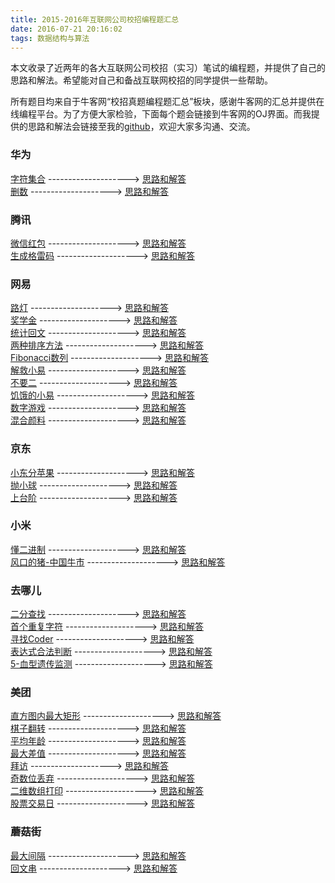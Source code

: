 ```yaml
---
title: 2015-2016年互联网公司校招编程题汇总
date: 2016-07-21 20:16:02
tags: 数据结构与算法
---
```


本文收录了近两年的各大互联网公司校招（实习）笔试的编程题，并提供了自己的思路和解法。希望能对自己和备战互联网校招的同学提供一些帮助。 

<!--more-->
     
所有题目均来自于牛客网“校招真题编程题汇总”板块，感谢牛客网的汇总并提供在线编程平台。为了方便大家检验，下面每个题会链接到牛客网的OJ界面。而我提供的思路和解法会链接至我的[github](https://github.com/jiongdu/Algorithm/tree/master/%E6%A0%A1%E6%8B%9B%E7%BC%96%E7%A8%8B%E9%A2%98)，欢迎大家多沟通、交流。

### 华为
[字符集合](http://www.nowcoder.com/practice/784efd40ed8e465a84821c8f3970b7b5?tpId=49&tqId=29297&rp=2&ru=/ta/2016test&qru=/ta/2016test/question-ranking) --------------------> [思路和解答](https://github.com/jiongdu/Algorithm/tree/master/%E6%A0%A1%E6%8B%9B%E7%BC%96%E7%A8%8B%E9%A2%98/%E5%8D%8E%E4%B8%BA/%E5%AD%97%E7%AC%A6%E9%9B%86%E5%90%88)        
[删数](http://www.nowcoder.com/practice/f9533a71aada4f35867008be22be5b6e?tpId=49&tqId=29296&rp=2&ru=/ta/2016test&qru=/ta/2016test/question-ranking) --------------------> [思路和解答](https://github.com/jiongdu/Algorithm/tree/master/%E6%A0%A1%E6%8B%9B%E7%BC%96%E7%A8%8B%E9%A2%98/%E5%8D%8E%E4%B8%BA/%E5%88%A0%E6%95%B0)

### 腾讯
[微信红包](http://www.nowcoder.com/practice/fbcf95ed620f42a88be24eb2cd57ec54?tpId=49&tqId=29311&rp=3&ru=/ta/2016test&qru=/ta/2016test/question-ranking) --------------------> [思路和解答](https://github.com/jiongdu/Algorithm/tree/master/%E6%A0%A1%E6%8B%9B%E7%BC%96%E7%A8%8B%E9%A2%98/%E8%85%BE%E8%AE%AF/%E5%BE%AE%E4%BF%A1%E7%BA%A2%E5%8C%85)       
[生成格雷码](http://www.nowcoder.com/practice/50959b5325c94079a391538c04267e15?tpId=49&tqId=29310&rp=3&ru=/ta/2016test&qru=/ta/2016test/question-ranking) --------------------> [思路和解答](https://github.com/jiongdu/Algorithm/tree/master/%E6%A0%A1%E6%8B%9B%E7%BC%96%E7%A8%8B%E9%A2%98/%E8%85%BE%E8%AE%AF/%E7%94%9F%E6%88%90%E6%A0%BC%E9%9B%B7%E7%A0%81)

### 网易
[路灯](http://www.nowcoder.com/practice/62cdf520b9d94616b6644ac03a0306ff?tpId=49&tqId=29309&rp=3&ru=/ta/2016test&qru=/ta/2016test/question-ranking) --------------------> [思路和解答](https://github.com/jiongdu/Algorithm/tree/master/%E6%A0%A1%E6%8B%9B%E7%BC%96%E7%A8%8B%E9%A2%98/%E7%BD%91%E6%98%93/%E8%B7%AF%E7%81%AF)      
[奖学金](http://www.nowcoder.com/practice/cee98a512ec246a2918ea8121f7612c8?tpId=49&tqId=29308&rp=3&ru=/ta/2016test&qru=/ta/2016test/question-ranking) --------------------> [思路和解答](https://github.com/jiongdu/Algorithm/tree/master/%E6%A0%A1%E6%8B%9B%E7%BC%96%E7%A8%8B%E9%A2%98/%E7%BD%91%E6%98%93/%E5%A5%96%E5%AD%A6%E9%87%91)     
[统计回文](http://www.nowcoder.com/question/next?pid=2252291&qid=45846&tid=4847537) --------------------> [思路和解答](https://github.com/jiongdu/Algorithm/tree/master/%E6%A0%A1%E6%8B%9B%E7%BC%96%E7%A8%8B%E9%A2%98/%E7%BD%91%E6%98%93/%E7%BB%9F%E8%AE%A1%E5%9B%9E%E6%96%87)    
[两种排序方法](http://www.nowcoder.com/question/next?pid=2252291&qid=45842&tid=4847537) --------------------> [思路和解答](https://github.com/jiongdu/Algorithm/tree/master/%E6%A0%A1%E6%8B%9B%E7%BC%96%E7%A8%8B%E9%A2%98/%E7%BD%91%E6%98%93/%E4%B8%A4%E7%A7%8D%E6%8E%92%E5%BA%8F%E6%96%B9%E6%B3%95)    
[Fibonacci数列](http://www.nowcoder.com/question/next?pid=2252291&qid=45844&tid=4847537) --------------------> [思路和解答](https://github.com/jiongdu/Algorithm/tree/master/%E6%A0%A1%E6%8B%9B%E7%BC%96%E7%A8%8B%E9%A2%98/%E7%BD%91%E6%98%93/Fibonacci%E6%95%B0%E5%88%97)    
[解救小易](http://www.nowcoder.com/question/next?pid=2252291&qid=45840&tid=5196556) -------------------->  [思路和解答](https://github.com/jiongdu/Algorithm/tree/master/%E6%A0%A1%E6%8B%9B%E7%BC%96%E7%A8%8B%E9%A2%98/%E7%BD%91%E6%98%93/%E8%A7%A3%E6%95%91%E5%B0%8F%E6%98%93)   
[不要二](http://www.nowcoder.com/question/next?pid=2252291&qid=45842&tid=5196556) --------------------> [思路和解答](https://github.com/jiongdu/Algorithm/tree/master/%E6%A0%A1%E6%8B%9B%E7%BC%96%E7%A8%8B%E9%A2%98/%E7%BD%91%E6%98%93/%E4%B8%8D%E8%A6%81%E4%BA%8C)   
[饥饿的小易](http://www.nowcoder.com/question/next?pid=2252291&qid=45842&tid=5196556) --------------------> [思路和解答](https://github.com/jiongdu/Algorithm/tree/master/%E6%A0%A1%E6%8B%9B%E7%BC%96%E7%A8%8B%E9%A2%98/%E7%BD%91%E6%98%93/%E9%A5%A5%E9%A5%BF%E7%9A%84%E5%B0%8F%E6%98%93)   
[数字游戏](http://www.nowcoder.com/question/next?pid=2252291&qid=45843&tid=5196556) --------------------> [思路和解答](https://github.com/jiongdu/Algorithm/tree/master/%E6%A0%A1%E6%8B%9B%E7%BC%96%E7%A8%8B%E9%A2%98/%E7%BD%91%E6%98%93/%E6%95%B0%E5%AD%97%E6%B8%B8%E6%88%8F)    
[混合颜料](http://www.nowcoder.com/question/next?pid=2252291&qid=45847&tid=5196556) --------------------> [思路和解答](https://github.com/jiongdu/Algorithm/tree/master/%E6%A0%A1%E6%8B%9B%E7%BC%96%E7%A8%8B%E9%A2%98/%E7%BD%91%E6%98%93/%E6%B7%B7%E5%90%88%E9%A2%9C%E6%96%99)


### 京东
[小东分苹果](http://www.nowcoder.com/practice/532d89889b974506a0805062fd1089fb?tpId=49&tqId=29307&rp=2&ru=/ta/2016test&qru=/ta/2016test/question-ranking) --------------------> [思路和解答](https://github.com/jiongdu/Algorithm/tree/master/%E6%A0%A1%E6%8B%9B%E7%BC%96%E7%A8%8B%E9%A2%98/%E4%BA%AC%E4%B8%9C/%E5%B0%8F%E4%B8%9C%E5%88%86%E8%8B%B9%E6%9E%9C)   
[抛小球](http://www.nowcoder.com/practice/ae45a1d8bc1d43858c83762fe8c2802c?tpId=49&tqId=29306&rp=2&ru=/ta/2016test&qru=/ta/2016test/question-ranking) --------------------> [思路和解答](https://github.com/jiongdu/Algorithm/tree/master/%E6%A0%A1%E6%8B%9B%E7%BC%96%E7%A8%8B%E9%A2%98/%E4%BA%AC%E4%B8%9C/%E6%8A%9B%E5%B0%8F%E7%90%83)    
[上台阶](http://www.nowcoder.com/practice/4b24ebad2ffd4f679320fd464b2036a6?tpId=49&tqId=29321&rp=3&ru=/ta/2016test&qru=/ta/2016test/question-ranking) --------------------> [思路和解答](https://github.com/jiongdu/Algorithm/tree/master/%E6%A0%A1%E6%8B%9B%E7%BC%96%E7%A8%8B%E9%A2%98/%E4%BA%AC%E4%B8%9C/%E4%B8%8A%E5%8F%B0%E9%98%B6)  

### 小米   
[懂二进制](http://www.nowcoder.com/practice/ba033b0d1c2f497da1dd04330cc003af?tpId=49&tqId=29232&rp=1&ru=/ta/2016test&qru=/ta/2016test/question-ranking) --------------------> [思路和解答](https://github.com/jiongdu/Algorithm/tree/master/%E6%A0%A1%E6%8B%9B%E7%BC%96%E7%A8%8B%E9%A2%98/%E5%B0%8F%E7%B1%B3/%E6%87%82%E4%BA%8C%E8%BF%9B%E5%88%B6)    
[风口的猪-中国牛市](http://www.nowcoder.com/practice/9370d298b8894f48b523931d40a9a4aa?tpId=49&tqId=29233&rp=1&ru=/ta/2016test&qru=/ta/2016test/question-ranking) --------------------> [思路和解答](https://github.com/jiongdu/Algorithm/tree/master/%E6%A0%A1%E6%8B%9B%E7%BC%96%E7%A8%8B%E9%A2%98/%E5%B0%8F%E7%B1%B3/%E9%A3%8E%E5%8F%A3%E7%9A%84%E7%8C%AA-%E4%B8%AD%E5%9B%BD%E7%89%9B%E5%B8%82)

### 去哪儿
[二分查找](http://www.nowcoder.com/practice/28d5a9b7fc0b4a078c9a6d59830fb9b9?tpId=49&tqId=29278&rp=1&ru=/ta/2016test&qru=/ta/2016test/question-ranking) --------------------> [思路和解答](https://github.com/jiongdu/Algorithm/tree/master/%E6%A0%A1%E6%8B%9B%E7%BC%96%E7%A8%8B%E9%A2%98/%E5%8E%BB%E5%93%AA%E5%84%BF/%E4%BA%8C%E5%88%86%E6%9F%A5%E6%89%BE)          
[首个重复字符](http://www.nowcoder.com/practice/dab59997905b4459a42587fece8a75f4?tpId=49&tqId=29279&rp=1&ru=/ta/2016test&qru=/ta/2016test/question-ranking) --------------------> [思路和解答](https://github.com/jiongdu/Algorithm/tree/master/%E6%A0%A1%E6%8B%9B%E7%BC%96%E7%A8%8B%E9%A2%98/%E5%8E%BB%E5%93%AA%E5%84%BF/%E9%A6%96%E4%B8%AA%E9%87%8D%E5%A4%8D%E5%AD%97%E7%AC%A6)     
[寻找Coder](http://www.nowcoder.com/practice/a386fd3a5080435dad3252bac76950a7?tpId=49&tqId=29280&rp=1&ru=/ta/2016test&qru=/ta/2016test/question-ranking) --------------------> [思路和解答](https://github.com/jiongdu/Algorithm/tree/master/%E6%A0%A1%E6%8B%9B%E7%BC%96%E7%A8%8B%E9%A2%98/%E5%8E%BB%E5%93%AA%E5%84%BF/%E5%AF%BB%E6%89%BECoder)    
[表达式合法判断](http://www.nowcoder.com/practice/227893ccf81d4e8589875922f0d9319e?tpId=49&tqId=29299&rp=2&ru=/ta/2016test&qru=/ta/2016test/question-ranking) --------------------> [思路和解答](https://github.com/jiongdu/Algorithm/tree/master/%E6%A0%A1%E6%8B%9B%E7%BC%96%E7%A8%8B%E9%A2%98/%E5%8E%BB%E5%93%AA%E5%84%BF/%E8%A1%A8%E8%BE%BE%E5%BC%8F%E5%90%88%E6%B3%95%E5%88%A4%E6%96%AD)      
[5-血型遗传监测](http://www.nowcoder.com/practice/5541c433dee04c17ba7774c4a20430de?tpId=49&tqId=29303&rp=2&ru=/ta/2016test&qru=/ta/2016test/question-ranking) --------------------> [思路和解答](https://github.com/jiongdu/Algorithm/tree/master/%E6%A0%A1%E6%8B%9B%E7%BC%96%E7%A8%8B%E9%A2%98/%E5%8E%BB%E5%93%AA%E5%84%BF/5-%E8%A1%80%E5%9E%8B%E9%81%97%E4%BC%A0%E7%9B%91%E6%B5%8B)

### 美团
[直方图内最大矩形](http://www.nowcoder.com/practice/13ba51c3fec74b58bbc8fa8c3eedf877?tpId=49&tqId=29284&rp=1&ru=/ta/2016test&qru=/ta/2016test/question-ranking) --------------------> [思路和解答](https://github.com/jiongdu/Algorithm/tree/master/%E6%A0%A1%E6%8B%9B%E7%BC%96%E7%A8%8B%E9%A2%98/%E7%BE%8E%E5%9B%A2/%E7%9B%B4%E6%96%B9%E5%9B%BE%E5%86%85%E6%9C%80%E5%A4%A7%E7%9F%A9%E5%BD%A2)           
[棋子翻转](http://www.nowcoder.com/practice/0b5ab6cc51804dd59f9988ad70d8c4a0?tpId=49&tqId=29282&rp=1&ru=/ta/2016test&qru=/ta/2016test/question-ranking) --------------------> [思路和解答](https://github.com/jiongdu/Algorithm/tree/master/%E6%A0%A1%E6%8B%9B%E7%BC%96%E7%A8%8B%E9%A2%98/%E7%BE%8E%E5%9B%A2/%E6%A3%8B%E5%AD%90%E7%BF%BB%E8%BD%AC)     
[平均年龄](http://www.nowcoder.com/practice/3745638815d04c26babcfc463c25478c?tpId=49&tqId=29286&rp=1&ru=/ta/2016test&qru=/ta/2016test/question-ranking) --------------------> [思路和解答](https://github.com/jiongdu/Algorithm/tree/master/%E6%A0%A1%E6%8B%9B%E7%BC%96%E7%A8%8B%E9%A2%98/%E7%BE%8E%E5%9B%A2/%E5%B9%B3%E5%9D%87%E5%B9%B4%E9%BE%84)     
[最大差值](http://www.nowcoder.com/practice/1f7675ae7a9e40e4bd04eb754b62fd00?tpId=49&tqId=29281&rp=1&ru=/ta/2016test&qru=/ta/2016test/question-ranking) --------------------> [思路和解答](https://github.com/jiongdu/Algorithm/tree/master/%E6%A0%A1%E6%8B%9B%E7%BC%96%E7%A8%8B%E9%A2%98/%E7%BE%8E%E5%9B%A2/%E6%9C%80%E5%A4%A7%E5%B7%AE%E5%80%BC)      
[拜访](http://www.nowcoder.com/practice/12cbdcdf5d1e4059b6ddd420de6342b6?tpId=49&tqId=29283&rp=1&ru=/ta/2016test&qru=/ta/2016test/question-ranking) --------------------> [思路和解答](https://github.com/jiongdu/Algorithm/tree/master/%E6%A0%A1%E6%8B%9B%E7%BC%96%E7%A8%8B%E9%A2%98/%E7%BE%8E%E5%9B%A2/%E6%8B%9C%E8%AE%BF)   
[奇数位丢弃](http://www.nowcoder.com/practice/196141ecd6eb401da3111748d30e9141?tpId=49&tqId=29315&rp=3&ru=/ta/2016test&qru=/ta/2016test/question-ranking) --------------------> [思路和解答](https://github.com/jiongdu/Algorithm/tree/master/%E6%A0%A1%E6%8B%9B%E7%BC%96%E7%A8%8B%E9%A2%98/%E7%BE%8E%E5%9B%A2/%E5%A5%87%E6%95%B0%E4%BD%8D%E4%B8%A2%E5%BC%83)     
[二维数组打印](http://www.nowcoder.com/practice/6fadc1dac83a443c9434f350a5803b51?tpId=49&tqId=29316&rp=3&ru=/ta/2016test&qru=/ta/2016test/question-ranking) --------------------> [思路和解答](https://github.com/jiongdu/Algorithm/tree/master/%E6%A0%A1%E6%8B%9B%E7%BC%96%E7%A8%8B%E9%A2%98/%E7%BE%8E%E5%9B%A2/%E4%BA%8C%E7%BB%B4%E6%95%B0%E7%BB%84%E6%89%93%E5%8D%B0)     
[股票交易日](http://www.nowcoder.com/practice/3e8c66829a7949d887334edaa5952c28?tpId=49&tqId=29317&rp=3&ru=/ta/2016test&qru=/ta/2016test/question-ranking) --------------------> [思路和解答](https://github.com/jiongdu/Algorithm/tree/master/%E6%A0%A1%E6%8B%9B%E7%BC%96%E7%A8%8B%E9%A2%98/%E7%BE%8E%E5%9B%A2/%E8%82%A1%E7%A5%A8%E4%BA%A4%E6%98%93%E6%97%A5)

### 蘑菇街
[最大间隔](http://www.nowcoder.com/practice/3a571cdc72264d76820396770a151f90?tpId=49&tqId=29292&rp=2&ru=/ta/2016test&qru=/ta/2016test/question-ranking) --------------------> [思路和解答](https://github.com/jiongdu/Algorithm/tree/master/%E6%A0%A1%E6%8B%9B%E7%BC%96%E7%A8%8B%E9%A2%98/%E8%98%91%E8%8F%87%E8%A1%97)      
[回文串](http://www.nowcoder.com/practice/655a43d702cd466093022383c24a38bf?rp=2&ru=/ta/2016test&qru=/ta/2016test/question-ranking) --------------------> [思路和解答](https://github.com/jiongdu/Algorithm/tree/master/%E6%A0%A1%E6%8B%9B%E7%BC%96%E7%A8%8B%E9%A2%98/%E8%98%91%E8%8F%87%E8%A1%97/%E5%9B%9E%E6%96%87%E4%B8%B2)